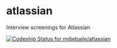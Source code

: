 
# atlassian
Interview screenings for Atlassian

[ ![Codeship Status for mdjebaile/atlassian](https://codeship.com/projects/29341ad0-cc56-0132-7b8c-6a645e733421/status?branch=master)](https://codeship.com/projects/75999)
